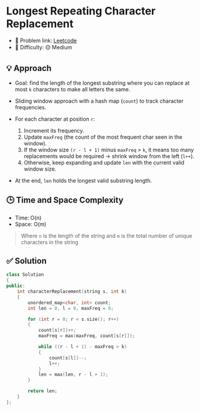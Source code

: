# Longest Repeating Character Replacement

- 🧩 Problem link: [Leetcode](https://leetcode.com/problems/longest-repeating-character-replacement/)
- 🚦 Difficulty: 🟡 Medium

## 💡 Approach

- Goal: find the length of the longest substring where you can replace at most `k` characters to make all letters the same.
- Sliding window approach with a hash map (`count`) to track character frequencies.
- For each character at position `r`:

  1. Increment its frequency.
  2. Update `maxFreq` (the count of the most frequent char seen in the window).
  3. If the window size `(r - l + 1)` minus `maxFreq` > `k`, it means too many replacements would be required → shrink window from the left (`l++`).
  4. Otherwise, keep expanding and update `len` with the current valid window size.

- At the end, `len` holds the longest valid substring length.

## 🕒 Time and Space Complexity

- Time: O(n)
- Space: O(m)

> Where `n` is the length of the string and `m` is the total number of unique characters in the string

## ✅ Solution

```cpp
class Solution
{
public:
    int characterReplacement(string s, int k)
    {
        unordered_map<char, int> count;
        int len = 0, l = 0, maxFreq = 0;

        for (int r = 0; r < s.size(); r++)
        {
            count[s[r]]++;
            maxFreq = max(maxFreq, count[s[r]]);

            while ((r - l + 1) - maxFreq > k)
            {
                count[s[l]]--;
                l++;
            }
            len = max(len, r - l + 1);
        }

        return len;
    }
};
```
